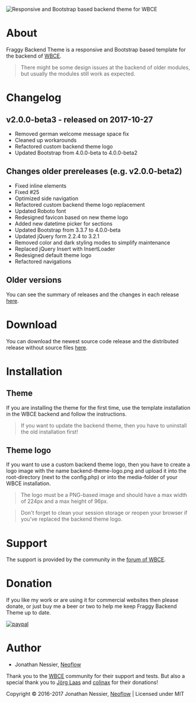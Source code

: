 ![Responsive and Bootstrap based backend theme for WBCE](https://github.com/Neoflow/Fraggy-Backend-Theme/blob/v2.0.0/images/example-2.0.0.png "Responsive and Bootstrap based backend theme for WBCE")

# About

Fraggy Backend Theme is a responsive and Bootstrap based template for the backend of [WBCE](http://wbce.org).

> There might be some design issues at the backend of older modules, but usually the modules still work as expected.

# Changelog

## v2.0.0-beta3 - released on 2017-10-27

 * Removed german welcome message space fix
 * Cleaned up workarounds
 * Refactored custom backend theme logo
 * Updated Bootstrap from 4.0.0-beta to 4.0.0-beta2

## Changes older prereleases (e.g. v2.0.0-beta2)

 * Fixed inline elements
 * Fixed #25
 * Optimized side navigation
 * Refactored custom backend theme logo replacement
 * Updated Roboto font
 * Redesigned favicon based on new theme logo
 * Added new datetime picker for sections
 * Updated Bootstrap from 3.3.7 to 4.0.0-beta
 * Updated jQuery form 2.2.4 to 3.2.1
 * Removed color and dark styling modes to simplify maintenance
 * Replaced jQuery Insert with InsertLoader
 * Redesigned default theme logo
 * Refactored navigations

## Older versions

You can see the summary of releases and the changes in each release [here](https://github.com/rjgamer/Fraggy-Backend-Theme/releases).

# Download

You can download the newest source code release and the distributed release without source files [here](https://github.com/rjgamer/Fraggy-Backend-Theme/releases).

# Installation

## Theme

If you are installing the theme for the first time, use the template installation in the WBCE backend and follow the instructions.

> If you want to update the backend theme, then you have to uninstall the old installation first!

## Theme logo

If you want to use a custom backend theme logo, then you have to create a logo image with the name backend-theme-logo.png and upload it into the root-directory (next to the config.php) or into the media-folder of your WBCE installation.

> The logo must be a PNG-based image and should have a max width of 224px and a max height of 96px.

> Don't forget to clean your session storage or reopen your browser if you've replaced the backend theme logo.

# Support

The support is provided by the community in the [forum of WBCE](https://forum.wbce.org).

# Donation

If you like my work or are using it for commercial websites then please donate, or just buy me a beer or two to help me keep Fraggy Backend Theme up to date.

[![paypal](https://www.paypalobjects.com/en_US/i/btn/btn_donateCC_LG.gif)](https://www.paypal.me/JonathanNessier)

# Author

* Jonathan Nessier, [Neoflow](https://www.neoflow.ch)

Thank you to the [WBCE](http://wbce.org) community for their support and tests. But also a special thank you to [Jörg Laas](https://www.jlhd.com/) and [colinax](https://forum.wbce.org/profile.php?id=160) for their donations!

Copyright © 2016-2017 Jonathan Nessier, [Neoflow](https://www.neoflow.ch) | Licensed under MIT
